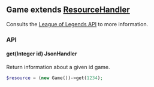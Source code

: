 Game extends [ResourceHandler](ResourceHandler.md)
-------------
Consults the [League of Legends API](https://developer.riotgames.com/api/) to more information.

### API
#### get(Integer id) JsonHandler
Return information about a given id game.
``` php
$resource = (new Game())->get(1234);
```